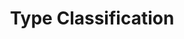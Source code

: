 ---
layout: subpage
type: subpage
serial: level-4-assignment-3-subpage
assignment: "Poster"
title: "Type Classification"
deck: "This is the deck content for this page."
formsum: formative
---